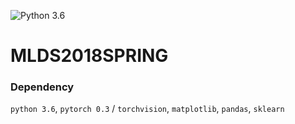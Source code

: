 ![Python 3.6](https://img.shields.io/badge/python-3.6-green.svg)


# MLDS2018SPRING

### Dependency

`python 3.6`, `pytorch 0.3` / `torchvision`, `matplotlib`, `pandas`, `sklearn`
